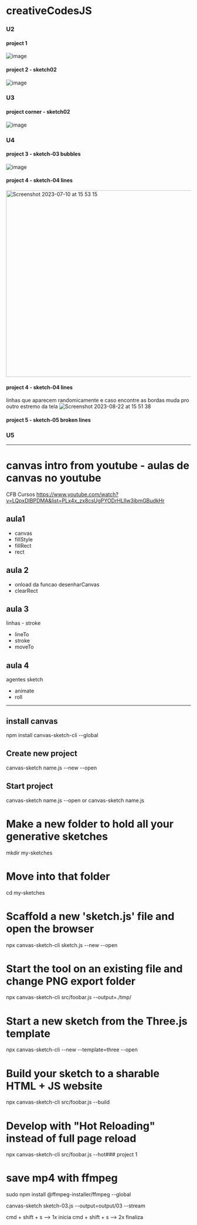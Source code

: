 # creativeCodesJS

### U2

#### project 1
![image](https://user-images.githubusercontent.com/26682838/184516832-1d9251f8-8b7d-4f86-b795-d86ec2944d08.png)

#### project 2 - sketch02
![image](https://user-images.githubusercontent.com/26682838/187053807-37932f85-f82d-4df1-8097-2a2475021d05.png)

### U3

#### project corner - sketch02 
![image](https://user-images.githubusercontent.com/26682838/190840930-f10f5922-e190-4ec6-8760-0163fa86f3fb.png)

### U4

#### project 3 - sketch-03 bubbles
![image](https://user-images.githubusercontent.com/26682838/190840911-eef8d7e5-64d2-41ca-99fc-7c64e2339a33.png)
#### project 4 - sketch-04 lines
<img width="509" alt="Screenshot 2023-07-10 at 15 53 15" src="https://github.com/monteirocamis/creativeCodesJS/assets/26682838/5d7c174e-a97e-4020-be8b-c55b5f05cc2c">


#### project 4 - sketch-04 lines
linhas que aparecem randomicamente e caso encontre as bordas muda pro outro estremo da tela
![Screenshot 2023-08-22 at 15 51 38](https://github.com/monteirocamis/creativeCodesJS/assets/26682838/14acc245-f8c6-44bf-bf62-09003b0b5320)


#### project 5 - sketch-05 broken lines




### U5


____________________________________________________________________________________________________________________

# canvas intro from youtube - aulas de canvas no youtube 
CFB Cursos 
https://www.youtube.com/watch?v=LQpxDIBPDMA&list=PLx4x_zx8csUgPYODrHLlIw3ibmGBudkHr

## aula1
 - canvas
 - fillStyle
 - fillRect
 - rect

 ## aula 2
- onload da funcao desenharCanvas
 - clearRect

 ## aula 3
linhas - stroke
- lineTo
- stroke
- moveTo


## aula 4 
agentes sketch
- animate
- roll 
______________________
## install canvas
npm install canvas-sketch-cli --global

## Create new project
canvas-sketch name.js --new --open

## Start project
canvas-sketch name.js --open
or
canvas-sketch name.js
# Make a new folder to hold all your generative sketches
mkdir my-sketches

# Move into that folder
cd my-sketches

# Scaffold a new 'sketch.js' file and open the browser
npx canvas-sketch-cli sketch.js --new --open

# Start the tool on an existing file and change PNG export folder
npx canvas-sketch-cli src/foobar.js --output=./tmp/

# Start a new sketch from the Three.js template
npx canvas-sketch-cli --new --template=three --open

# Build your sketch to a sharable HTML + JS website
npx canvas-sketch-cli src/foobar.js --build

# Develop with "Hot Reloading" instead of full page reload
npx canvas-sketch-cli src/foobar.js --hot### project 1



# save mp4 with ffmpeg

sudo npm install @ffmpeg-installer/ffmpeg --global

canvas-sketch sketch-03.js --output=output/03 --stream

cmd + shift + s  --> 1x inicia
cmd + shift + s --> 2x finaliza

